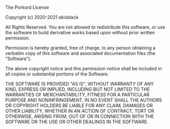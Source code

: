 The Porkord License

Copyright (c) 2020-2021 akisblack

All Rights Reserved. You are not allowed to redistribute this software, or use
the software to build derivative works based upon without prior written permission.

Permission is hereby granted, free of charge, to any person obtaining a verbatim
copy of this software and associated documentation files (the "Software").

The above copyright notice and this permission notice shall be included in all
copies or substantial portions of the Software.

THE SOFTWARE IS PROVIDED "AS IS", WITHOUT WARRANTY OF ANY KIND, EXPRESS OR
IMPLIED, INCLUDING BUT NOT LIMITED TO THE WARRANTIES OF MERCHANTABILITY,
FITNESS FOR A PARTICULAR PURPOSE AND NONINFRINGEMENT. IN NO EVENT SHALL THE
AUTHORS OR COPYRIGHT HOLDERS BE LIABLE FOR ANY CLAIM, DAMAGES OR OTHER
LIABILITY, WHETHER IN AN ACTION OF CONTRACT, TORT OR OTHERWISE, ARISING FROM,
OUT OF OR IN CONNECTION WITH THE SOFTWARE OR THE USE OR OTHER DEALINGS IN THE
SOFTWARE.
